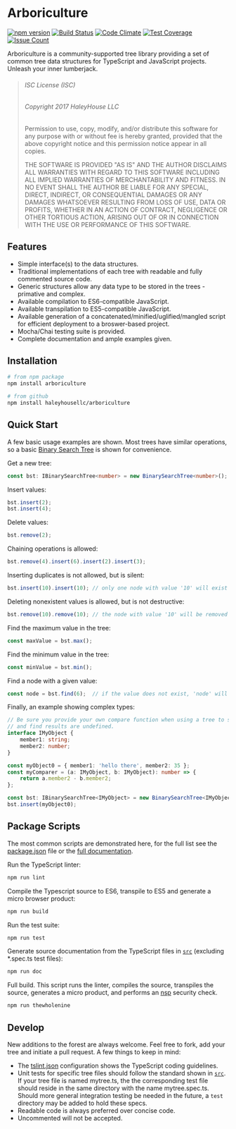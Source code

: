 # Arboriculture

[![npm version](https://badge.fury.io/js/arboriculture.svg)](https://badge.fury.io/js/arboriculture)
[![Build Status](https://travis-ci.org/haleyhousellc/arboriculture.svg?branch=master)](https://travis-ci.org/haleyhousellc/arboriculture)
[![Code Climate](https://codeclimate.com/github/haleyhousellc/arboriculture/badges/gpa.svg)](https://codeclimate.com/github/haleyhousellc/arboriculture)
[![Test Coverage](https://codeclimate.com/github/haleyhousellc/arboriculture/badges/coverage.svg)](https://codeclimate.com/github/haleyhousellc/arboriculture/coverage)
[![Issue Count](https://codeclimate.com/github/haleyhousellc/arboriculture/badges/issue_count.svg)](https://codeclimate.com/github/haleyhousellc/arboriculture)

Arboriculture is a community-supported tree library providing a set of common tree data structures for TypeScript and
JavaScript projects.  Unleash your inner lumberjack.

>###### ISC License (ISC)
>
>###### Copyright 2017 HaleyHouse LLC
>
>Permission to use, copy, modify, and/or distribute this software for any purpose with or without fee is hereby granted,
>provided that the above copyright notice and this permission notice appear in all copies.
>
>THE SOFTWARE IS PROVIDED "AS IS" AND THE AUTHOR DISCLAIMS ALL WARRANTIES WITH REGARD TO THIS SOFTWARE INCLUDING
>ALL IMPLIED WARRANTIES OF MERCHANTABILITY AND FITNESS. IN NO EVENT SHALL THE AUTHOR BE LIABLE FOR ANY SPECIAL, DIRECT,
>INDIRECT, OR CONSEQUENTIAL DAMAGES OR ANY DAMAGES WHATSOEVER RESULTING FROM LOSS OF USE, DATA OR PROFITS, WHETHER IN AN
>ACTION OF CONTRACT, NEGLIGENCE OR OTHER TORTIOUS ACTION, ARISING OUT OF OR IN CONNECTION WITH THE USE OR PERFORMANCE
>OF THIS SOFTWARE.

## Features

- Simple interface(s) to the data structures.
- Traditional implementations of each tree with readable and fully commented source code.
- Generic structures allow any data type to be stored in the trees - primative and complex.
- Available compilation to ES6-compatible JavaScript.
- Available transpilation to ES5-compatible JavaScript.
- Available generation of a concatenated/minified/uglified/mangled script for efficient deployment to a broswer-based
  project.
- Mocha/Chai testing suite is provided.
- Complete documentation and ample examples given.

## Installation

```bash
# from npm package
npm install arboriculture

# from github
npm install haleyhousellc/arboriculture
```

## Quick Start

A few basic usage examples are shown.  Most trees have similar operations, so a basic
[Binary Search Tree](https://github.com/haleyhousellc/arboriculture/blob/master/src/binary-search-tree/binary-search-tree.ts)
is shown for convenience.

Get a new tree:
```typescript
const bst: IBinarySearchTree<number> = new BinarySearchTree<number>();
```

Insert values:
```typescript
bst.insert(2);
bst.insert(4);
```

Delete values:
```typescript
bst.remove(2);
```

Chaining operations is allowed:
```typescript
bst.remove(4).insert(6).insert(2).insert(3);
```

Inserting duplicates is not allowed, but is silent:
```typescript
bst.insert(10).insert(10); // only one node with value '10' will exist
```

Deleting nonexistent values is allowed, but is not destructive:
```typescript
bst.remove(10).remove(10); // the node with value '10' will be removed on the first call, no change on the second call
```

Find the maximum value in the tree:
```typescript
const maxValue = bst.max();
```

Find the minimum value in the tree:
```typescript
const minValue = bst.min();
```

Find a node with a given value:
```typescript
const node = bst.find(6);  // if the value does not exist, 'node' will be null
```

Finally, an example showing complex types:
```typescript
// Be sure you provide your own compare function when using a tree to store custom objects, otherwise insert, remove,
// and find results are undefined.
interface IMyObject {
    member1: string;
    member2: number;
}

const myObject0 = { member1: 'hello there', member2: 35 };
const myComparer = (a: IMyObject, b: IMyObject): number => {
    return a.member2 - b.member2;
};

const bst: IBinarySearchTree<IMyObject> = new BinarySearchTree<IMyObject>(myComparer);
bst.insert(myObject0);
```

## Package Scripts

The most common scripts are demonstrated here, for the full list see the
[package.json](https://github.com/haleyhousellc/arboriculture/blob/master/package.json) file or the
[full documentation](https://haleyhousellc.github.io/arboriculture).

Run the TypeScript linter:
```bash
npm run lint
```

Compile the Typescript source to ES6, transpile to ES5 and generate a micro browser product:
```bash
npm run build
```

Run the test suite:
```bash
npm run test
```

Generate source documentation from the TypeScript files in
[`src`](https://github.com/haleyhousellc/arboriculture/blob/master/src) (excluding *.spec.ts test files):
```bash
npm run doc
```

Full build.  This script runs the linter, compiles the source, transpiles the source, generates a micro product,
and performs an [nsp](https://github.com/nodesecurity/nsp) security check.
```bash
npm run thewholenine
```

## Develop

New additions to the forest are always welcome.  Feel free to fork, add your tree and initiate a pull request.  A few
things to keep in mind:

- The [tslint.json](https://github.com/haleyhousellc/arboriculture/blob/master/tslint.json) configuration shows the
  TypeScript coding guidelines.
- Unit tests for specific tree files should follow the standard shown in
  [`src`](https://github.com/haleyhousellc/arboriculture/blob/master/src).  If your tree file is named mytree.ts, the
  the corresponding test file should reside in the same directory with the name mytree.spec.ts.  Should more general
  integration testing be needed in the future, a `test` directory may be added to hold these specs.
- Readable code is always preferred over concise code.
- Uncommented will not be accepted.
